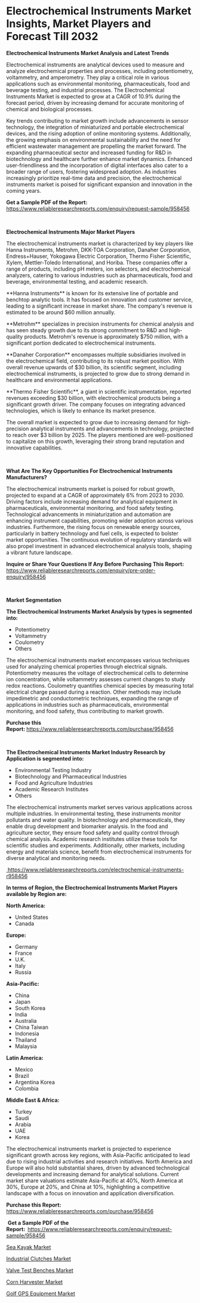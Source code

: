 <p><h1>Electrochemical Instruments Market Insights, Market Players and Forecast Till 2032</h1></p><p><strong>Electrochemical Instruments Market Analysis and Latest Trends</strong></p>
<p><p>Electrochemical instruments are analytical devices used to measure and analyze electrochemical properties and processes, including potentiometry, voltammetry, and amperometry. They play a critical role in various applications such as environmental monitoring, pharmaceuticals, food and beverage testing, and industrial processes. The Electrochemical Instruments Market is expected to grow at a CAGR of 10.9% during the forecast period, driven by increasing demand for accurate monitoring of chemical and biological processes. </p><p>Key trends contributing to market growth include advancements in sensor technology, the integration of miniaturized and portable electrochemical devices, and the rising adoption of online monitoring systems. Additionally, the growing emphasis on environmental sustainability and the need for efficient wastewater management are propelling the market forward. The expanding pharmaceutical sector and increased funding for R&D in biotechnology and healthcare further enhance market dynamics. Enhanced user-friendliness and the incorporation of digital interfaces also cater to a broader range of users, fostering widespread adoption. As industries increasingly prioritize real-time data and precision, the electrochemical instruments market is poised for significant expansion and innovation in the coming years.</p></p>
<p><strong>Get a Sample PDF of the Report:&nbsp;</strong> <a href="https://www.reliableresearchreports.com/enquiry/request-sample/958456?utm_campaign=9&utm_medium=2&utm_source=Github&utm_content=ia&utm_term=20022025&utm_id=electrochemical-instruments">https://www.reliableresearchreports.com/enquiry/request-sample/958456</a></p>
<p>&nbsp;</p>
<p><strong>Electrochemical Instruments Major Market Players</strong></p>
<p><p>The electrochemical instruments market is characterized by key players like Hanna Instruments, Metrohm, DKK-TOA Corporation, Danaher Corporation, Endress+Hauser, Yokogawa Electric Corporation, Thermo Fisher Scientific, Xylem, Mettler-Toledo International, and Horiba. These companies offer a range of products, including pH meters, ion selectors, and electrochemical analyzers, catering to various industries such as pharmaceuticals, food and beverage, environmental testing, and academic research.</p><p>**Hanna Instruments** is known for its extensive line of portable and benchtop analytic tools. It has focused on innovation and customer service, leading to a significant increase in market share. The company's revenue is estimated to be around $60 million annually.</p><p>**Metrohm** specializes in precision instruments for chemical analysis and has seen steady growth due to its strong commitment to R&D and high-quality products. Metrohm's revenue is approximately $750 million, with a significant portion dedicated to electrochemical instruments.</p><p>**Danaher Corporation** encompasses multiple subsidiaries involved in the electrochemical field, contributing to its robust market position. With overall revenue upwards of $30 billion, its scientific segment, including electrochemical instruments, is projected to grow due to strong demand in healthcare and environmental applications.</p><p>**Thermo Fisher Scientific**, a giant in scientific instrumentation, reported revenues exceeding $30 billion, with electrochemical products being a significant growth driver. The company focuses on integrating advanced technologies, which is likely to enhance its market presence.</p><p>The overall market is expected to grow due to increasing demand for high-precision analytical instruments and advancements in technology, projected to reach over $3 billion by 2025. The players mentioned are well-positioned to capitalize on this growth, leveraging their strong brand reputation and innovative capabilities.</p></p>
<p>&nbsp;</p>
<p><strong>What Are The Key Opportunities For Electrochemical Instruments Manufacturers?</strong></p>
<p><p>The electrochemical instruments market is poised for robust growth, projected to expand at a CAGR of approximately 6% from 2023 to 2030. Driving factors include increasing demand for analytical equipment in pharmaceuticals, environmental monitoring, and food safety testing. Technological advancements in miniaturization and automation are enhancing instrument capabilities, promoting wider adoption across various industries. Furthermore, the rising focus on renewable energy sources, particularly in battery technology and fuel cells, is expected to bolster market opportunities. The continuous evolution of regulatory standards will also propel investment in advanced electrochemical analysis tools, shaping a vibrant future landscape.</p></p>
<p><strong>Inquire or Share Your Questions If Any Before Purchasing This Report:</strong> <a href="https://www.reliableresearchreports.com/enquiry/pre-order-enquiry/958456?utm_campaign=9&utm_medium=2&utm_source=Github&utm_content=ia&utm_term=20022025&utm_id=electrochemical-instruments">https://www.reliableresearchreports.com/enquiry/pre-order-enquiry/958456</a></p>
<p>&nbsp;</p>
<p><strong>Market Segmentation</strong></p>
<p><strong>The Electrochemical Instruments Market Analysis by types is segmented into:</strong></p>
<p><ul><li>Potentiometry</li><li>Voltammetry</li><li>Coulometry</li><li>Others</li></ul></p>
<p><p>The electrochemical instruments market encompasses various techniques used for analyzing chemical properties through electrical signals. Potentiometry measures the voltage of electrochemical cells to determine ion concentration, while voltammetry assesses current changes to study redox reactions. Coulometry quantifies chemical species by measuring total electrical charge passed during a reaction. Other methods may include impedimetric and conductometric techniques, expanding the range of applications in industries such as pharmaceuticals, environmental monitoring, and food safety, thus contributing to market growth.</p></p>
<p><strong>Purchase this Report:&nbsp;</strong><a href="https://www.reliableresearchreports.com/purchase/958456?utm_campaign=9&utm_medium=2&utm_source=Github&utm_content=ia&utm_term=20022025&utm_id=electrochemical-instruments">https://www.reliableresearchreports.com/purchase/958456</a></p>
<p>&nbsp;</p>
<p><strong>The Electrochemical Instruments Market Industry Research by Application is segmented into:</strong></p>
<p><ul><li>Environmental Testing Industry</li><li>Biotechnology and Pharmaceutical Industries</li><li>Food and Agriculture Industries</li><li>Academic Research Institutes</li><li>Others</li></ul></p>
<p><p>The electrochemical instruments market serves various applications across multiple industries. In environmental testing, these instruments monitor pollutants and water quality. In biotechnology and pharmaceuticals, they enable drug development and biomarker analysis. In the food and agriculture sector, they ensure food safety and quality control through chemical analysis. Academic research institutes utilize these tools for scientific studies and experiments. Additionally, other markets, including energy and materials science, benefit from electrochemical instruments for diverse analytical and monitoring needs.</p></p>
<p><a href="https://www.reliableresearchreports.com/electrochemical-instruments-r958456?utm_campaign=9&utm_medium=2&utm_source=Github&utm_content=ia&utm_term=20022025&utm_id=electrochemical-instruments">&nbsp;https://www.reliableresearchreports.com/electrochemical-instruments-r958456</a></p>
<p><strong>In terms of Region, the Electrochemical Instruments Market Players available by Region are:</strong></p>
<p>
    <p> <strong> North America: </strong>
        <ul>
            <li>United States</li>
            <li>Canada</li>
        </ul>
        </p> 
    <p> <strong> Europe: </strong>
        <ul>
            <li>Germany</li>
            <li>France</li>
            <li>U.K.</li>
            <li>Italy</li>
            <li>Russia</li>
        </ul>
        </p> 
    <p> <strong> Asia-Pacific: </strong>
        <ul>
            <li>China</li>
            <li>Japan</li>
            <li>South Korea</li>
            <li>India</li>
            <li>Australia</li>
            <li>China Taiwan</li>
            <li>Indonesia</li>
            <li>Thailand</li>
            <li>Malaysia</li>
        </ul>
        </p> 
    <p> <strong> Latin America: </strong>
        <ul>
            <li>Mexico</li>
            <li>Brazil</li>
            <li>Argentina Korea</li>
            <li>Colombia</li>
        </ul>
        </p> 
    <p> <strong> Middle East & Africa: </strong>
        <ul>
            <li>Turkey</li>
            <li>Saudi</li>
            <li>Arabia</li>
            <li>UAE</li>
            <li>Korea</li>
        </ul>
    </p>
    </p>
<p><p>The electrochemical instruments market is projected to experience significant growth across key regions, with Asia-Pacific anticipated to lead due to rising industrial activities and research initiatives. North America and Europe will also hold substantial shares, driven by advanced technological developments and increasing demand for analytical solutions. Current market share valuations estimate Asia-Pacific at 40%, North America at 30%, Europe at 20%, and China at 10%, highlighting a competitive landscape with a focus on innovation and application diversification.</p></p>
<p><strong>Purchase this Report: </strong><a href="https://www.reliableresearchreports.com/purchase/958456?utm_campaign=9&utm_medium=2&utm_source=Github&utm_content=ia&utm_term=20022025&utm_id=electrochemical-instruments">https://www.reliableresearchreports.com/purchase/958456</a></p>
<p>&nbsp;<strong>Get a Sample PDF of the Report:&nbsp;&nbsp;</strong><a href="https://www.reliableresearchreports.com/enquiry/request-sample/958456?utm_campaign=9&utm_medium=2&utm_source=Github&utm_content=ia&utm_term=20022025&utm_id=electrochemical-instruments">https://www.reliableresearchreports.com/enquiry/request-sample/958456</a></p>
<p><strong></strong></p>
<p><p><a href="https://github.com/vilolakoreni/Market-Research-Report-List-1/blob/main/sea-kayak-market.md?utm_campaign=9&utm_medium=2&utm_source=Github&utm_content=ia&utm_term=20022025&utm_id=electrochemical-instruments">Sea Kayak Market</a></p><p><a href="https://github.com/buqjavesora/Market-Research-Report-List-1/blob/main/industrial-clutches-market.md?utm_campaign=9&utm_medium=2&utm_source=Github&utm_content=ia&utm_term=20022025&utm_id=electrochemical-instruments">Industrial Clutches Market</a></p><p><a href="https://github.com/savannabyun726/Market-Research-Report-List-1/blob/main/valve-test-benches-market.md?utm_campaign=9&utm_medium=2&utm_source=Github&utm_content=ia&utm_term=20022025&utm_id=electrochemical-instruments">Valve Test Benches Market</a></p><p><a href="https://github.com/iwciasylvya/Market-Research-Report-List-1/blob/main/corn-harvester-market.md?utm_campaign=9&utm_medium=2&utm_source=Github&utm_content=ia&utm_term=20022025&utm_id=electrochemical-instruments">Corn Harvester Market</a></p><p><a href="https://github.com/paljuhubeyde/Market-Research-Report-List-1/blob/main/golf-gps-equipment-market.md?utm_campaign=9&utm_medium=2&utm_source=Github&utm_content=ia&utm_term=20022025&utm_id=electrochemical-instruments">Golf GPS Equipment Market</a></p></p>